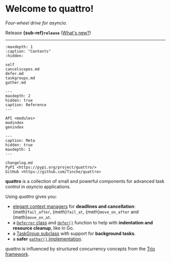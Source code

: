 ```{currentmodule} quattro
```
# Welcome to quattro!

*Four-wheel drive for asyncio.*

Release **{sub-ref}`release`**  ([What's new?](https://github.com/Tinche/quattro/blob/main/CHANGELOG.md))

---

```{toctree}
:maxdepth: 1
:caption: "Contents"
:hidden:

self
cancelscopes.md
defer.md
taskgroups.md
gather.md
```

```{toctree}
---
maxdepth: 2
hidden: true
caption: Reference
---

API <modules>
modindex
genindex
```

```{toctree}
---
caption: Meta
hidden: true
maxdepth: 1
---

changelog.md
PyPI <https://pypi.org/project/quattro/>
GitHub <https://github.com/Tinche/quattro>
```

**quattro** is a collection of small and powerful components for advanced task control in _asyncio_ applications.

Using _quattro_ gives you:

- [elegant context managers](cancelscopes.md) for **deadlines and cancellation**: {meth}`fail_after`, {meth}`fail_at`, {meth}`move_on_after` and {meth}`move_on_at`.
- a [`Deferrer` class](defer.md#quattrodeferrer) and [`defer()`](defer.md#quattrodefer) function to help with **indentation and resource cleanup**, like in Go.
- a [TaskGroup subclass](taskgroups.md) with support for **background tasks**.
- a **safer** [`gather()` implementation](gather.md).

_quattro_ is influenced by structured concurrency concepts from the [Trio framework](https://trio.readthedocs.io/en/stable/).
